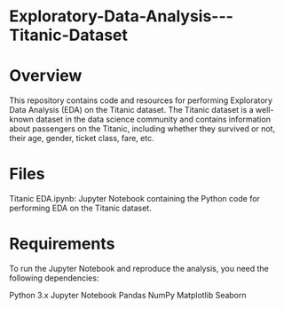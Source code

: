 # Exploratory-Data-Analysis---Titanic-Dataset

# Overview
This repository contains code and resources for performing Exploratory Data Analysis (EDA) on the Titanic dataset. The Titanic dataset is a well-known dataset in the data science community and contains information about passengers on the Titanic, including whether they survived or not, their age, gender, ticket class, fare, etc.

# Files
Titanic EDA.ipynb: Jupyter Notebook containing the Python code for performing EDA on the Titanic dataset.

# Requirements
To run the Jupyter Notebook and reproduce the analysis, you need the following dependencies:

Python 3.x
Jupyter Notebook
Pandas
NumPy
Matplotlib
Seaborn